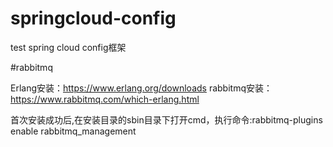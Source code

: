 # springcloud-config

test spring cloud config框架


#rabbitmq

Erlang安装：https://www.erlang.org/downloads
rabbitmq安装：https://www.rabbitmq.com/which-erlang.html

首次安装成功后,在安装目录的sbin目录下打开cmd，执行命令:rabbitmq-plugins enable rabbitmq_management
